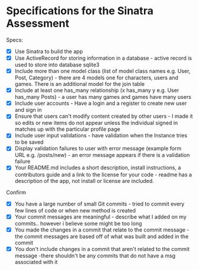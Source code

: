 # Specifications for the Sinatra Assessment

Specs:
- [x] Use Sinatra to build the app
- [X] Use ActiveRecord for storing information in a database - active record is used to store into database sqlite3
- [X] Include more than one model class (list of model class names e.g. User, Post, Category) - there are 4 models one for characters, users and games. There is an additional model for the join table
- [X] Include at least one has_many relationship (x has_many y e.g. User has_many Posts) - a user has many games and games have many users
- [X] Include user accounts - Have a login and a register to create new user and sign in
- [X] Ensure that users can't modify content created by other users - I made it so edits or new items do not appear unless the individual signed in matches up with the particular profile page
- [X] Include user input validations - have validation when the Instance tries to be saved
- [X] Display validation failures to user with error message (example form URL e.g. /posts/new) - an error message appears if there is a validation failure
- [X] Your README.md includes a short description, install instructions, a contributors guide and a link to the license for your code - readme has a description of the app, not install or license are included.

Confirm
- [X] You have a large number of small Git commits - tried to commit every few lines of code or when new method is created
- [X] Your commit messages are meaningful - describe what I added on my commits.. however i believe some might be too long
- [X] You made the changes in a commit that relate to the commit message - the commit messages are based off of what was built and added in the commit
- [X] You don't include changes in a commit that aren't related to the commit message -there shouldn't be any commits that do not have a msg associated with it
